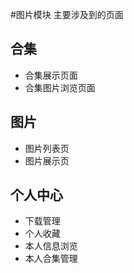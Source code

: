 #图片模块
主要涉及到的页面
## 合集
- 合集展示页面
- 合集图片浏览页面
## 图片
- 图片列表页
- 图片展示页
## 个人中心
- 下载管理
- 个人收藏
- 本人信息浏览
- 本人合集管理
